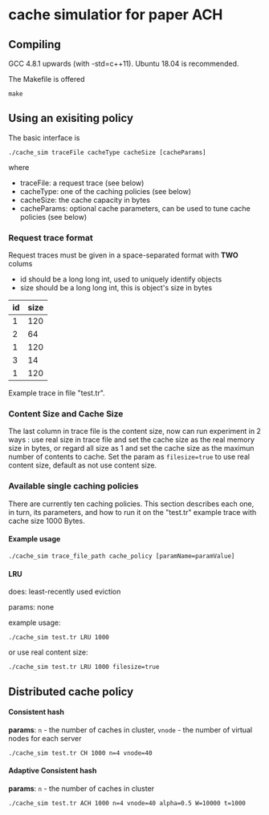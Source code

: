 # cache simulatior for paper ACH

## Compiling 

GCC 4.8.1 upwards (with -std=c++11). Ubuntu 18.04 is recommended.

The Makefile is offered

    make

## Using an exisiting policy

The basic interface is

    ./cache_sim traceFile cacheType cacheSize [cacheParams]

where

 - traceFile: a request trace (see below)
 - cacheType: one of the caching policies (see below)
 - cacheSize: the cache capacity in bytes
 - cacheParams: optional cache parameters, can be used to tune cache policies (see below)

### Request trace format

Request traces must be given in a space-separated format with **TWO** colums

- id should be a long long int, used to uniquely identify objects
- size should be a long long int, this is object's size in bytes

|  id | size |
| --- | ---- |
|  1  |  120 |
|  2  |   64 |
|  1  |  120 |
|  3  |  14  |
|  1 |  120 |

Example trace in file "test.tr".

### Content Size and Cache Size

The last column in trace file is the content size, now can run experiment in 2 ways : use real size in trace file and set the cache size as the real memory size in bytes, or regard all size as 1 and set the cache size as the maximun number of contents to cache. Set the param as `filesize=true` to use real content size, default as not use content size.

### Available single caching policies

There are currently ten caching policies. This section describes each one, in turn, its parameters, and how to run it on the "test.tr" example trace with cache size 1000 Bytes.

#### Example usage

    ./cache_sim trace_file_path cache_policy [paramName=paramValue]

#### LRU

does: least-recently used eviction

params: none

example usage:

    ./cache_sim test.tr LRU 1000

or use real content size:

    ./cache_sim test.tr LRU 1000 filesize=true     

## Distributed cache policy

#### Consistent hash
**params**: `n` - the number of caches in cluster, `vnode` - the number of virtual nodes for each server 

    ./cache_sim test.tr CH 1000 n=4 vnode=40

#### Adaptive Consistent hash
**params**: `n` - the number of caches in cluster

    ./cache_sim test.tr ACH 1000 n=4 vnode=40 alpha=0.5 W=10000 t=1000
